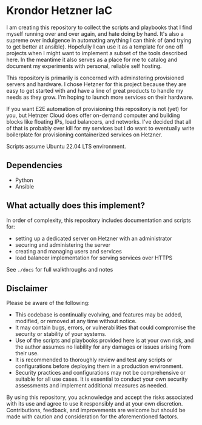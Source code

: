 # Krondor Hetzner IaC

I am creating this repository to collect the scripts and playbooks that I find myself running over and over again, and hate doing by hand.
It's also a supreme over indulgence in automating anything I can think of (and trying to get better at ansible).
Hopefully I can use it as a template for one off projects when I might want to implement a subset of the tools described here. In the meantime it also serves as a place for me to catalog and document my experiments with personal, reliable self hosting.

This repository is  primarily is concerned with adminstering provisioned servers and hardware. I chose Hetzner for this project because they are easy to get started with and have a line of great products to handle my needs as they grow. I'm hoping to launch more services on their hardware.

If you want E2E automation of provisioning this repository is not (yet) for you, but Hetnzer Cloud does offer on-demand computer and building blocks like floating IPs, load balancers, and networks. I've decided that all of that is probably over kill for my services but I do want to eventually write boilerplate for provisioning containerized services on Hetzner. 

Scripts assume Ubuntu 22.04 LTS environment.

## Dependencies
- Python
- Ansible

## What actually does this implement?
In order of complexity, this repository includes documentation and scripts for:
- setting up a dedicated server on Hetzner with an administrator
- securing and administering the server
- creating and managing users and services
- load balancer implementation for serving services over HTTPS

See `./docs` for full walkthroughs and notes

## Disclaimer

Please be aware of the following:

- This codebase is continually evolving, and features may be added, modified, or removed at any time without notice.
- It may contain bugs, errors, or vulnerabilities that could compromise the security or stability of your systems.
- Use of the scripts and playbooks provided here is at your own risk, and the author assumes no liability for any damages or issues arising from their use.
- It is recommended to thoroughly review and test any scripts or configurations before deploying them in a production environment.
- Security practices and configurations may not be comprehensive or suitable for all use cases. It is essential to conduct your own security assessments and implement additional measures as needed.

By using this repository, you acknowledge and accept the risks associated with its use and agree to use it responsibly and at your own discretion. Contributions, feedback, and improvements are welcome but should be made with caution and consideration for the aforementioned factors.